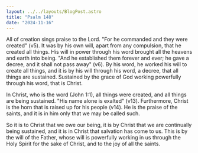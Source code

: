```yaml
---
layout: ../../layouts/BlogPost.astro
title: "Psalm 148"
date: "2024-11-16"
---
```


All of creation sings praise to the Lord. "For he commanded and they were created" (v5). It was by his own will, apart from any compulsion, that he created all things. His will in power through his word brought all the heavens and earth into being. "And he established them forever and ever; he gave a decree, and it shall not pass away" (v6). By his word, he worked his will to create all things, and it is by his will through his word, a decree, that all things are sustained. Sustained by the grace of God working powerfully through his word, that is Christ. 

In Christ, who is the word (John 1:1), all things were created, and all things are being sustained. "His name alone is exalted" (v13). Furthermore, Christ is the horn that is raised up for his people (v14). He is the praise of the saints, and it is in him only that we may be called such.

So it is to Christ that we owe our being, it is by Christ that we are continually being sustained, and it is in Christ that salvation has come to us. This is by the will of the Father, whose will is powerfully working in us through the Holy Spirit for the sake of Christ, and to the joy of all the saints. 